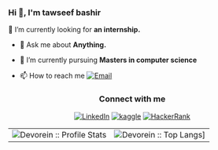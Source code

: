 ###                                                                Hi 👋, I'm tawseef bashir

🔭 I’m currently looking for **an internship.**

- 💬 Ask me about **Anything.**
- 🔭 I’m currently pursuing  **Masters in computer science**

- 📫 How to reach me  <a href="mailto:bhatkt71@gmail.com"><img alt="Email" src="https://img.shields.io/badge/Gmail-bhatkt71@gmail.com-red?style=flat&logo=gmail"></a>

<h3 align="center">Connect with me</h3>
<p align="center">
<a href="https://linkedin.com/in/bhatkt71"><img alt="LinkedIn" src="https://img.shields.io/badge/LinkedIn-bhatkt71-blue?style=flat&logo=linkedin"></a>
<a href="https://kaggle.com/tawseefbashir"><img alt="kaggle" src="https://img.shields.io/badge/kaggle-tawseefbashir-skyblue?style=flat&logo=kaggle"></a>
<a href="https://www.hackerrank.com/bhatkt71"><img alt="HackerRank" src="https://img.shields.io/badge/HackerRank-bhatkt71-green?style=flat&logo=hackerrank"></a>
</p>
<p align="center">
   <table>
      <tr>
       <td><img alt="Devorein :: Profile Stats" src="https://github-readme-stats.vercel.app/api?username=bhatkt71&show_icons=true&theme=dark"> </td>
       <td><img alt="Devorein :: Top Langs]" src="https://github-readme-stats.vercel.app/api/top-langs/?username=bhatkt71&langs_count=10&theme=tokyonight&layout=compact&hide=html"> </td>
     </tr>
   </table>
</p>

